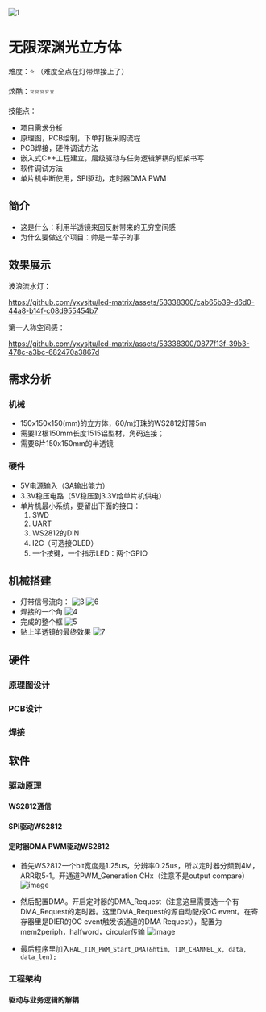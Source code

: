 ![1](https://github.com/yxysjtu/led-matrix/assets/53338300/2c73584a-ae29-4b71-adb9-f9ddc497dbf6)
# 无限深渊光立方体

难度：⭐ （难度全点在灯带焊接上了）

炫酷：⭐⭐⭐⭐⭐

技能点：
* 项目需求分析
* 原理图，PCB绘制，下单打板采购流程
* PCB焊接，硬件调试方法
* 嵌入式C++工程建立，层级驱动与任务逻辑解耦的框架书写
* 软件调试方法
* 单片机中断使用，SPI驱动，定时器DMA PWM

## 简介
* 这是什么：利用半透镜来回反射带来的无穷空间感
* 为什么要做这个项目：帅是一辈子的事

## 效果展示
波浪流水灯：

https://github.com/yxysjtu/led-matrix/assets/53338300/cab65b39-d6d0-44a8-b14f-c08d955454b7

第一人称空间感：

https://github.com/yxysjtu/led-matrix/assets/53338300/0877f13f-39b3-478c-a3bc-682470a3867d

## 需求分析
### 机械
* 150x150x150(mm)的立方体，60/m灯珠的WS2812灯带5m
* 需要12根150mm长度1515铝型材，角码连接；
* 需要6片150x150mm的半透镜
### 硬件
* 5V电源输入（3A输出能力）
* 3.3V稳压电路（5V稳压到3.3V给单片机供电）
* 单片机最小系统，要留出下面的接口：
	1. SWD
	2. UART
	3. WS2812的DIN
	4. I2C（可选接OLED）
	5. 一个按键，一个指示LED：两个GPIO
## 机械搭建
* 灯带信号流向：
![3](https://github.com/yxysjtu/led-matrix/assets/53338300/21b3d004-62f7-4160-85c5-7730f2577a8c)
![6](https://github.com/yxysjtu/led-matrix/assets/53338300/833c5066-c5a1-4236-bca8-725d2edc674f)
* 焊接的一个角
![4](https://github.com/yxysjtu/led-matrix/assets/53338300/1139310c-6334-4196-b6b5-114529cd74dd)
* 完成的整个框
![5](https://github.com/yxysjtu/led-matrix/assets/53338300/6b2e8f8c-e5d9-45f9-b2fb-d099180f6278)
* 贴上半透镜的最终效果
![7](https://github.com/yxysjtu/led-matrix/assets/53338300/cf19c65e-cfa3-47e8-a610-819f8ca074d2)

## 硬件
### 原理图设计

### PCB设计

### 焊接

## 软件
### 驱动原理
#### WS2812通信

#### SPI驱动WS2812

#### 定时器DMA PWM驱动WS2812
* 首先WS2812一个bit宽度是1.25us，分辨率0.25us，所以定时器分频到4M，ARR取5-1。开通道PWM_Generation CHx（注意不是output compare）
  ![image](https://github.com/yxysjtu/led-matrix/assets/53338300/da806b90-f650-42cb-a359-f625a229c187)

* 然后配置DMA。开启定时器的DMA_Request（注意这里需要选一个有DMA_Request的定时器。这里DMA_Request的源自动配成OC event。在寄存器里是DIER的OC event触发该通道的DMA Request），配置为mem2periph，halfword，circular传输
  ![image](https://github.com/yxysjtu/led-matrix/assets/53338300/5e59059a-ef53-4a99-88ef-f7283a724245)

* 最后程序里加入`HAL_TIM_PWM_Start_DMA(&htim, TIM_CHANNEL_x, data, data_len);`
  
### 工程架构
#### 驱动与业务逻辑的解耦






